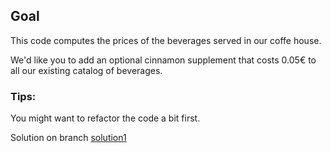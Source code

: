 ## Goal
This code computes the prices of the beverages served in our coffe house.

We'd like you to add an optional cinnamon supplement that costs 0.05€
to all our existing catalog of beverages.

### Tips:
You might want to refactor the code a bit first.


Solution on branch [solution1](https://github.com/xgrimauu/beverages_pricing_refactoring_kata/tree/solution1)